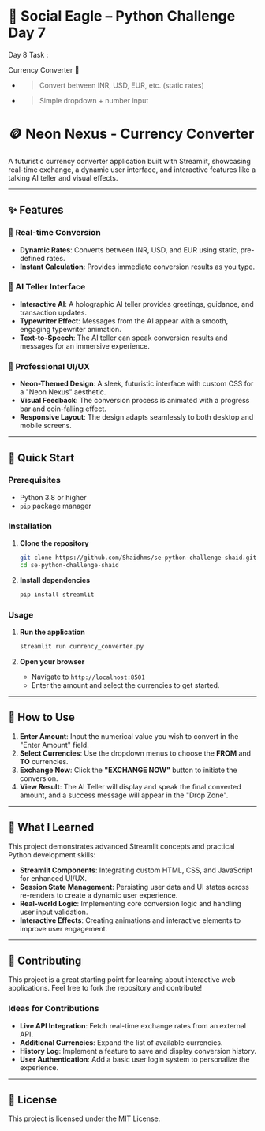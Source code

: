 # 🦅 Social Eagle – Python Challenge Day 7

Day 8 Task :  

Currency Converter 💱

- > Convert between INR, USD, EUR, etc. (static rates)
- > Simple dropdown + number input

# 🪙 Neon Nexus - Currency Converter

A futuristic currency converter application built with Streamlit, showcasing real-time exchange, a dynamic user interface, and interactive features like a talking AI teller and visual effects.

-----

## ✨ Features

### 💱 Real-time Conversion

  - **Dynamic Rates**: Converts between INR, USD, and EUR using static, pre-defined rates.
  - **Instant Calculation**: Provides immediate conversion results as you type.

### 🤖 AI Teller Interface

  - **Interactive AI**: A holographic AI teller provides greetings, guidance, and transaction updates.
  - **Typewriter Effect**: Messages from the AI appear with a smooth, engaging typewriter animation.
  - **Text-to-Speech**: The AI teller can speak conversion results and messages for an immersive experience.

### 🎨 Professional UI/UX

  - **Neon-Themed Design**: A sleek, futuristic interface with custom CSS for a "Neon Nexus" aesthetic.
  - **Visual Feedback**: The conversion process is animated with a progress bar and coin-falling effect.
  - **Responsive Layout**: The design adapts seamlessly to both desktop and mobile screens.

-----

## 🚀 Quick Start

### Prerequisites

  - Python 3.8 or higher
  - `pip` package manager

### Installation

1.  **Clone the repository**

    ```bash
    git clone https://github.com/Shaidhms/se-python-challenge-shaid.git
    cd se-python-challenge-shaid
    ```

2.  **Install dependencies**

    ```bash
    pip install streamlit
    ```

### Usage

1.  **Run the application**

    ```bash
    streamlit run currency_converter.py
    ```

2.  **Open your browser**

      - Navigate to `http://localhost:8501`
      - Enter the amount and select the currencies to get started.

-----

## 🎯 How to Use

1.  **Enter Amount**: Input the numerical value you wish to convert in the "Enter Amount" field.
2.  **Select Currencies**: Use the dropdown menus to choose the **FROM** and **TO** currencies.
3.  **Exchange Now**: Click the **"EXCHANGE NOW"** button to initiate the conversion.
4.  **View Result**: The AI Teller will display and speak the final converted amount, and a success message will appear in the "Drop Zone".

-----

## 🧠 What I Learned

This project demonstrates advanced Streamlit concepts and practical Python development skills:

  - **Streamlit Components**: Integrating custom HTML, CSS, and JavaScript for enhanced UI/UX.
  - **Session State Management**: Persisting user data and UI states across re-renders to create a dynamic user experience.
  - **Real-world Logic**: Implementing core conversion logic and handling user input validation.
  - **Interactive Effects**: Creating animations and interactive elements to improve user engagement.

-----

## 🤝 Contributing

This project is a great starting point for learning about interactive web applications. Feel free to fork the repository and contribute\!

### Ideas for Contributions

  - **Live API Integration**: Fetch real-time exchange rates from an external API.
  - **Additional Currencies**: Expand the list of available currencies.
  - **History Log**: Implement a feature to save and display conversion history.
  - **User Authentication**: Add a basic user login system to personalize the experience.

-----

## 📄 License

This project is licensed under the MIT License.
